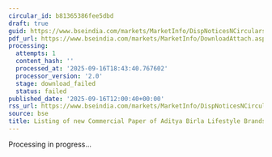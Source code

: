 ```yaml
---
circular_id: b81365386fee5dbd
draft: true
guid: https://www.bseindia.com/markets/MarketInfo/DispNoticesNCirculars.aspx?Noticeid={E4727E39-F17D-42D4-A6F2-151B19EAE3C8}&noticeno=20250916-55&dt=09/16/2025&icount=55&totcount=79&flag=0
pdf_url: https://www.bseindia.com/markets/MarketInfo/DownloadAttach.aspx?id=20250916-55&attachedId=
processing:
  attempts: 1
  content_hash: ''
  processed_at: '2025-09-16T18:43:40.767602'
  processor_version: '2.0'
  stage: download_failed
  status: failed
published_date: '2025-09-16T12:00:40+00:00'
rss_url: https://www.bseindia.com/markets/MarketInfo/DispNoticesNCirculars.aspx?Noticeid={E4727E39-F17D-42D4-A6F2-151B19EAE3C8}&noticeno=20250916-55&dt=09/16/2025&icount=55&totcount=79&flag=0
source: bse
title: Listing of new Commercial Paper of Aditya Birla Lifestyle Brands Limited
---
```


Processing in progress...